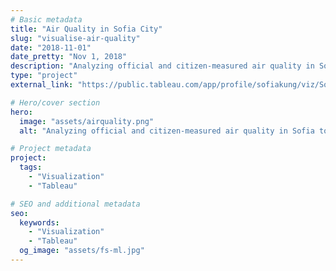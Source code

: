 ```yaml
---
# Basic metadata
title: "Air Quality in Sofia City"
slug: "visualise-air-quality"
date: "2018-11-01"
date_pretty: "Nov 1, 2018"
description: "Analyzing official and citizen-measured air quality in Sofia to uncover patterns, anomalies, and weather links"
type: "project"
external_link: "https://public.tableau.com/app/profile/sofiakung/viz/SofiaAirQuality/AirQualityinSofia"

# Hero/cover section
hero:
  image: "assets/airquality.png"
  alt: "Analyzing official and citizen-measured air quality in Sofia to uncover patterns, anomalies, and weather links"

# Project metadata
project:
  tags:
    - "Visualization"
    - "Tableau"

# SEO and additional metadata
seo:
  keywords:
    - "Visualization"
    - "Tableau"
  og_image: "assets/fs-ml.jpg"
---
```


<!-- Optional markdown content can go here. -->
